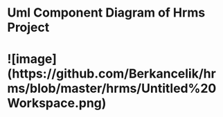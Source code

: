 <H1> Uml Component Diagram of Hrms Project <H1/>
![image](https://github.com/Berkancelik/hrms/blob/master/hrms/Untitled%20Workspace.png)

